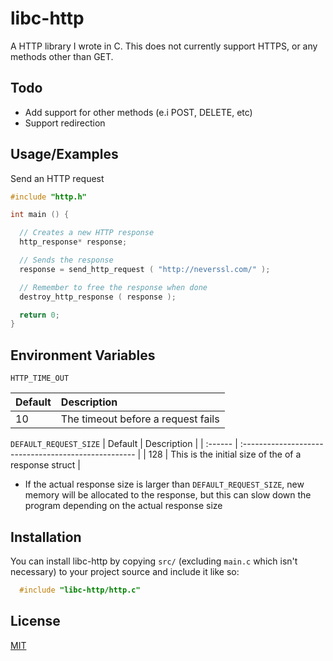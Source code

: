 
# libc-http

A HTTP library I wrote in C. This does not currently support HTTPS, or any methods other than GET.



## Todo

 - Add support for other methods (e.i POST, DELETE, etc)
 - Support redirection

## Usage/Examples

Send an HTTP request
```c
#include "http.h"

int main () {

  // Creates a new HTTP response
  http_response* response;

  // Sends the response
  response = send_http_request ( "http://neverssl.com/" );

  // Remember to free the response when done
  destroy_http_response ( response );

  return 0;
}
```


## Environment Variables

`HTTP_TIME_OUT`

| Default | Description                        |
| :------ | :--------------------------------- |
| 10      | The timeout before a request fails |

`DEFAULT_REQUEST_SIZE`
| Default | Description                                          |
| :------ | :--------------------------------------------------- |
| 128     | This is the initial size of the of a response struct |

* If the actual response size is larger than `DEFAULT_REQUEST_SIZE`, new memory will be allocated to the response, but this can slow down the program depending on the actual response size


## Installation

You can install libc-http by copying `src/` (excluding `main.c` which isn't necessary) to your project source and include it like so:

```c
  #include "libc-http/http.c"
```
    
## License

[MIT](https://choosealicense.com/licenses/mit/)

